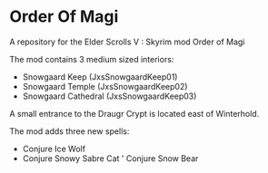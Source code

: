 # Order Of Magi

A repository for the Elder Scrolls V : Skyrim mod Order of Magi

The mod contains 3 medium sized interiors:
* Snowgaard Keep (JxsSnowgaardKeep01)
* Snowgaard Temple (JxsSnowgaardKeep02)
* Snowgaard Cathedral (JxsSnowgaardKeep03)

A small entrance to the Draugr Crypt is located east of Winterhold.

The mod adds three new spells:
* Conjure Ice Wolf
* Conjure Snowy Sabre Cat
' Conjure Snow Bear
